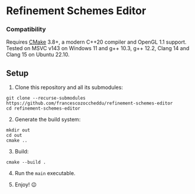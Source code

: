 # Refinement Schemes Editor

### Compatibility

Requires [CMake](https://cmake.org/) 3.8+, a modern C++20 compiler and OpenGL 1.1 support.
Tested on MSVC v143 on Windows 11 and g++ 10.3, g++ 12.2, Clang 14 and Clang 15 on Ubuntu 22.10.

## Setup

1. Clone this repository and all its submodules:

```Shell
git clone --recurse-submodules https://github.com/francescozoccheddu/refinement-schemes-editor
cd refinement-schemes-editor
```

2. Generate the build system:

```Shell
mkdir out
cd out
cmake ..
```

3. Build:

```Shell
cmake --build .
```

4. Run the `main` executable.

5. Enjoy! 😉